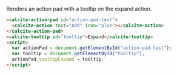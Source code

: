 Renders an action pad with a tooltip on the expand action.

```html
<calcite-action-pad id="action-pad-test">
  <calcite-action text="Add" icon="plus"></calcite-action>
</calcite-action-pad>
<calcite-tooltip id="tooltip">Expand</calcite-tooltip>
<script>
  var actionPad = document.getElementById("action-pad-test");
  var tooltip = document.getElementById("tooltip");
  actionPad.tooltipExpand = tooltip;
</script>
```
